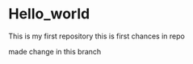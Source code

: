 # Hello_world
This is my first repository
this is first chances in repo

made change in this branch 
